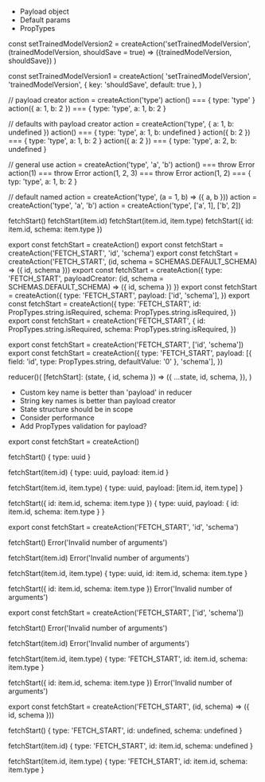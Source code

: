 - Payload object
- Default params
- PropTypes


const setTrainedModelVersion2 = createAction('setTrainedModelVersion', (trainedModelVersion, shouldSave = true) => ({trainedModelVersion, shouldSave}) )

const setTrainedModelVersion1 = createAction(
    'setTrainedModelVersion',
    'trainedModelVersion',
    { key: 'shouldSave', default: true },
)


// payload creator
action = createAction('type')
action() === { type: 'type' }
action({ a: 1, b: 2 }) === { type: 'type', a: 1, b: 2 }

// defaults with payload creator
action = createAction('type', { a: 1, b: undefined })
action() === { type: 'type', a: 1, b: undefined }
action({ b: 2 }) === { type: 'type', a: 1, b: 2 }
action({ a: 2 }) === { type: 'type', a: 2, b: undefined }


// general use
action = createAction('type', 'a', 'b')
action() === throw Error
action(1) === throw Error
action(1, 2, 3) === throw Error
action(1, 2) === { typ: 'type', a: 1, b: 2 }



// default named
action = createAction('type', (a = 1, b) => ({ a, b }))
action = createAction('type', 'a', 'b')
action = createAction('type', ['a', 1], ['b', 2])


fetchStart()
fetchStart(item.id)
fetchStart(item.id, item.type)
fetchStart({ id: item.id, schema: item.type })


export const fetchStart = createAction()
export const fetchStart = createAction('FETCH_START', 'id', 'schema')
export const fetchStart = createAction('FETCH_START', (id, schema = SCHEMAS.DEFAULT_SCHEMA) => ({ id, schema }))
export const fetchStart = createAction({
    type: 'FETCH_START',
    payloadCreator: (id, schema = SCHEMAS.DEFAULT_SCHEMA) => ({ id, schema })
})
export const fetchStart = createAction({
    type: 'FETCH_START',
    payload: ['id', 'schema'],
})
export const fetchStart = createAction({
    type: 'FETCH_START',
    id: PropTypes.string.isRequired,
    schema: PropTypes.string.isRequired,
})
export const fetchStart = createAction('FETCH_START', {
    id: PropTypes.string.isRequired,
    schema: PropTypes.string.isRequired,
})



export const fetchStart = createAction('FETCH_START', ['id', 'schema'])
export const fetchStart = createAction({
    type: 'FETCH_START',
    payload: [{ field: 'id', type: PropTypes.string, defaultValue: '0' }, 'schema'],
})


reducer()(
    [fetchStart]: (state, { id, schema }) => ({
        ...state,
        id,
        schema,
    }),
)

- Custom key name is better than 'payload' in reducer
- String key names is better than payload creator
- State structure should be in scope
- Consider performance
- Add PropTypes validation for payload?

export const fetchStart = createAction()

fetchStart()
{ type: uuid }

fetchStart(item.id)
{ type: uuid, payload: item.id }

fetchStart(item.id, item.type)
{ type: uuid, payload: [item.id, item.type] }

fetchStart({ id: item.id, schema: item.type })
{ type: uuid, payload: { id: item.id, schema: item.type } }



export const fetchStart = createAction('FETCH_START', 'id', 'schema')

fetchStart()
Error('Invalid number of arguments')

fetchStart(item.id)
Error('Invalid number of arguments')

fetchStart(item.id, item.type)
{ type: uuid, id: item.id, schema: item.type }

fetchStart({ id: item.id, schema: item.type })
Error('Invalid number of arguments')



export const fetchStart = createAction('FETCH_START', ['id', 'schema'])

fetchStart()
Error('Invalid number of arguments')

fetchStart(item.id)
Error('Invalid number of arguments')

fetchStart(item.id, item.type)
{ type: 'FETCH_START', id: item.id, schema: item.type }

fetchStart({ id: item.id, schema: item.type })
Error('Invalid number of arguments')




export const fetchStart = createAction('FETCH_START', (id, schema) => ({ id, schema }))

fetchStart()
{ type: 'FETCH_START', id: undefined, schema: undefined }

fetchStart(item.id)
{ type: 'FETCH_START', id: item.id, schema: undefined }

fetchStart(item.id, item.type)
{ type: 'FETCH_START', id: item.id, schema: item.type }
